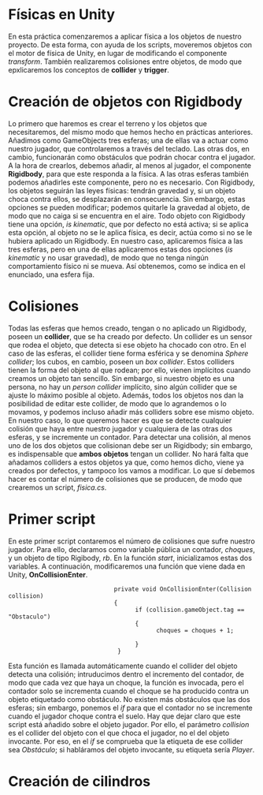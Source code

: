 # Físicas en Unity

En esta práctica comenzaremos a aplicar física a los objetos de nuestro proyecto. De esta forma, con ayuda de los scripts, moveremos objetos con el motor de física de Unity, en lugar de modificando el componente _transform_. También realizaremos colisiones entre objetos, de modo que epxlicaremos los conceptos de **collider** y **trigger**.
# Creación de objetos con Rigidbody
Lo primero que haremos es crear el terreno y los objetos que necesitaremos, del mismo modo que hemos hecho en prácticas anteriores. Añadimos como GameObjects tres esferas; una de ellas va a actuar como nuestro jugador, que controlaremos a través del teclado. Las otras dos, en cambio, funcionarán como obstáculos que podrán chocar contra el jugador. A la hora de crearlos, debemos añadir, al menos al jugador, el componente **Rigidbody**, para que este responda a la física. A las otras esferas también podemos añadirles este componente, pero no es necesario. Con Rigidbody, los objetos seguirán las leyes físicas: tendrán gravedad y, si un objeto choca contra ellos, se desplazarán en consecuencia. Sin embargo, estas opciones se pueden modificar; podemos quitarle la gravedad al objeto, de modo que no caiga si se encuentra en el aire. Todo objeto con Rigidbody tiene una opción, _is kinematic_, que por defecto no está activa; si se aplica esta opción, al objeto no se le aplica física, es decir, actúa como si no se le hubiera aplicado un Rigidbody. 
En nuestro caso, aplicaremos física a las tres esferas, pero en una de ellas aplicaremos estas dos opciones (_is kinematic_ y no usar gravedad), de modo que no tenga ningún comportamiento físico ni se mueva. Así obtenemos, como se indica en el enunciado, una esfera fija.

# Colisiones

Todas las esferas que hemos creado, tengan o no aplicado un Rigidbody, poseen un **collider**, que se ha creado por defecto. Un collider es un sensor que rodea el objeto, que detecta si ese objeto ha chocado con otro. En el caso de las esferas, el collider tiene forma esférica y se denomina _Sphere collider_; los cubos, en cambio, poseen un _box collider_. Estos colliders tienen la forma del objeto al que rodean; por ello, vienen implícitos cuando creamos un objeto tan sencillo. Sin embargo, si nuestro objeto es una persona, no hay un _person collider_ implícito, sino algún collider que se ajuste lo máximo posible al objeto. Además, todos los objetos nos dan la posibilidad de editar este collider, de modo que lo agrandemos o lo movamos, y podemos incluso añadir más colliders sobre ese mismo objeto. 
En nuestro caso, lo que queremos hacer es que se detecte cualquier colisión que haya entre nuestro jugador y cualquiera de las otras dos esferas, y se incremente un contador. Para detectar una colisión, al menos uno de los dos objetos que colisionan debe ser un Rigidbody; sin embargo, es indispensable que **ambos objetos** tengan un collider. No hará falta que añadamos colliders a estos objetos ya que, como hemos dicho, viene ya creados por defectos, y tampoco los vamos a modificar. Lo que sí debemos hacer es contar el número de colisiones que se producen, de modo que crearemos un script, _fisica.cs_.

# Primer script

En este primer script contaremos el número de colisiones que sufre nuestro jugador. Para ello, declaramos como variable pública un contador, _choques_, y un objeto de tipo Rigibody, _rb_. En la función _start_, inicializamos estas dos variables. A continuación, modificaremos una función que viene dada en Unity, **OnCollisionEnter**. 

                                  private void OnCollisionEnter(Collision collision)
                                  {
                                        if (collision.gameObject.tag == "Obstaculo")
                                        {
                                              choques = choques + 1;    
            
                                        } 
                                   }
                                  
Esta función es llamada automáticamente cuando el collider del objeto detecta una colisión; intruducimos dentro el incremento del contador, de modo que cada vez que haya un choque, la función es invocada, pero el contador solo se incrementa cuando el choque se ha producido contra un objeto etiquetado como obstáculo. No existen más obstáculos que las dos esferas; sin embargo, ponemos el _if_ para que el contador no se incremente cuando el jugador choque contra el suelo. Hay que dejar claro que este script está añadido sobre el objeto jugador. Por ello, el parámetro _collision_ es el collider del objeto con el que choca el jugador, no el del objeto invocante. Por eso, en el _if_ se comprueba que la etiqueta de ese collider sea _Obstáculo_; si habláramos del objeto invocante, su etiqueta sería _Player_.

# Creación de cilindros



